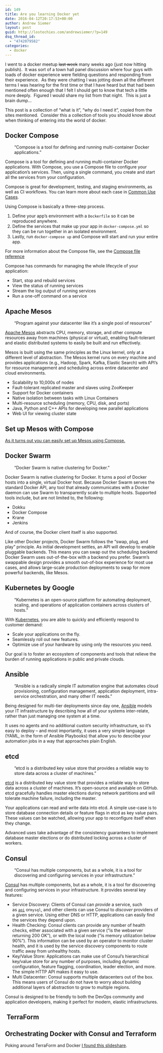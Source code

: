 ```yaml
---
id: 149
title: Are you learning Docker yet
date: 2016-04-12T20:17:53+00:00
author: Andrew Siemer
layout: post
guid: http://lostechies.com/andrewsiemer/?p=149
dsq_thread_id:
  - "4742079582"
categories:
  - docker
---
```

I went to a docker meetup <del>last week</del> many weeks ago (just now hitting publish).  It was sort of a town hall panel discussion where four guys with loads of docker experience were fielding questions and responding from their experience.  As they were chatting I was jotting down all the different terms I was hearing for the first time or that I have heard but that had been mentioned often enough that I felt I should get to know that tech a little more deeply.  Figured I would share my list from that night.  This is just a brain dump&#8230;

This post is a collection of &#8220;what is it&#8221;, &#8220;why do I need it&#8221;, copied from the sites mentioned.  Consider this a collection of tools you should know about when thinking of entering into the world of docker.

## Docker Compose

<p style="padding-left: 30px;">
  &#8220;Compose is a tool for defining and running multi-container Docker applications.&#8221;
</p>

Compose is a tool for defining and running multi-container Docker applications. With Compose, you use a Compose file to configure your application’s services. Then, using a single command, you create and start all the services from your configuration.

Compose is great for development, testing, and staging environments, as well as CI workflows. You can learn more about each case in [Common Use Cases](https://docs.docker.com/compose/#common-use-cases).

Using Compose is basically a three-step process.

  1. Define your app’s environment with a `Dockerfile` so it can be reproduced anywhere.
  2. Define the services that make up your app in `docker-compose.yml` so they can be run together in an isolated environment.
  3. Lastly, run `docker-compose up` and Compose will start and run your entire app.

For more information about the Compose file, see the [Compose file reference](https://docs.docker.com/compose/compose-file/)

Compose has commands for managing the whole lifecycle of your application:

  * Start, stop and rebuild services
  * View the status of running services
  * Stream the log output of running services
  * Run a one-off command on a service

## Apache Mesos

<p style="padding-left: 30px;">
  &#8220;Program against your datacenter like it&#8217;s a single pool of resources&#8221;
</p>

[Apache Mesos](http://mesos.apache.org/) abstracts CPU, memory, storage, and other compute resources away from machines (physical or virtual), enabling fault-tolerant and elastic distributed systems to easily be built and run effectively.

Mesos is built using the same principles as the Linux kernel, only at a different level of abstraction. The Mesos kernel runs on every machine and provides applications (e.g., Hadoop, Spark, Kafka, Elastic Search) with API’s for resource management and scheduling across entire datacenter and cloud environments.

  * Scalability to 10,000s of nodes
  * Fault-tolerant replicated master and slaves using ZooKeeper
  * Support for Docker containers
  * Native isolation between tasks with Linux Containers
  * Multi-resource scheduling (memory, CPU, disk, and ports)
  * Java, Python and C++ APIs for developing new parallel applications
  * Web UI for viewing cluster state

## Set up Mesos with Compose

[As it turns out you can easily set up Mesos using Compose.](https://dzone.com/articles/1-command-to-mesos-with-docker-compose)

## Docker Swarm

<p style="padding-left: 30px;">
  &#8220;Docker Swarm is native clustering for Docker.&#8221;
</p>

Docker Swarm is native clustering for Docker. It turns a pool of Docker hosts into a single, virtual Docker host. Because Docker Swarm serves the standard Docker API, any tool that already communicates with a Docker daemon can use Swarm to transparently scale to multiple hosts. Supported tools include, but are not limited to, the following:

  * Dokku
  * Docker Compose
  * Krane
  * Jenkins

And of course, the Docker client itself is also supported.

Like other Docker projects, Docker Swarm follows the “swap, plug, and play” principle. As initial development settles, an API will develop to enable pluggable backends. This means you can swap out the scheduling backend Docker Swarm uses out-of-the-box with a backend you prefer. Swarm’s swappable design provides a smooth out-of-box experience for most use cases, and allows large-scale production deployments to swap for more powerful backends, like Mesos.

## Kubernetes by Google

<p style="padding-left: 30px;">
  &#8220;Kubernetes is an open-source platform for automating deployment, scaling, and operations of application containers across clusters of hosts.&#8221;
</p>

With [Kubernetes](http://kubernetes.io/), you are able to quickly and efficiently respond to customer demand:

  * Scale your applications on the fly.
  * Seamlessly roll out new features.
  * Optimize use of your hardware by using only the resources you need.

Our goal is to foster an ecosystem of components and tools that relieve the burden of running applications in public and private clouds.

## Ansible

<p style="padding-left: 30px;">
  &#8220;Ansible is a radically simple IT automation engine that automates cloud provisioning, configuration management, application deployment, intra-service orchestration, and many other IT needs.&#8221;
</p>

Being designed for multi-tier deployments since day one, [Ansible](http://www.ansible.com/) models your IT infrastructure by describing how all of your systems inter-relate, rather than just managing one system at a time.

It uses no agents and no additional custom security infrastructure, so it&#8217;s easy to deploy &#8211; and most importantly, it uses a very simple language (YAML, in the form of Ansible Playbooks) that allow you to describe your automation jobs in a way that approaches plain English.

## etcd

<p style="padding-left: 30px;">
  &#8220;etcd is a distributed key value store that provides a reliable way to store data across a cluster of machines.&#8221;
</p>

[etcd](https://coreos.com/etcd/) is a distributed key value store that provides a reliable way to store data across a cluster of machines. It’s open-source and available on GitHub. etcd gracefully handles master elections during network partitions and will tolerate machine failure, including the master.

Your applications can read and write data into etcd. A simple use-case is to store database connection details or feature flags in etcd as key value pairs. These values can be watched, allowing your app to reconfigure itself when they change.

Advanced uses take advantage of the consistency guarantees to implement database master elections or do distributed locking across a cluster of workers.

## Consul

<p style="padding-left: 30px;">
  &#8220;Consul has multiple components, but as a whole, it is a tool for discovering and configuring services in your infrastructure.&#8221;
</p>

[Consul](https://www.consul.io/) has multiple components, but as a whole, it is a tool for discovering and configuring services in your infrastructure. It provides several key features:

  * Service Discovery: Clients of Consul can _provide_ a service, such as <a name="api"></a>[`api`](https://www.consul.io/intro/index.html#api) or`mysql`, and other clients can use Consul to _discover_ providers of a given service. Using either DNS or HTTP, applications can easily find the services they depend upon.
  * Health Checking: Consul clients can provide any number of health checks, either associated with a given service (&#8220;is the webserver returning 200 OK&#8221;), or with the local node (&#8220;is memory utilization below 90%&#8221;). This information can be used by an operator to monitor cluster health, and it is used by the service discovery components to route traffic away from unhealthy hosts.
  * Key/Value Store: Applications can make use of Consul&#8217;s hierarchical key/value store for any number of purposes, including dynamic configuration, feature flagging, coordination, leader election, and more. The simple HTTP API makes it easy to use.
  * Multi Datacenter: Consul supports multiple datacenters out of the box. This means users of Consul do not have to worry about building additional layers of abstraction to grow to multiple regions.

Consul is designed to be friendly to both the DevOps community and application developers, making it perfect for modern, elastic infrastructures.

##  TerraForm

## Orchestrating Docker with Consul and Terraform

Poking around TerraForm and Docker [I found this slideshare](http://www.slideshare.net/Docker/orchestrating-docker-with-terraform-and-consul-by-mitchell-hashimoto).